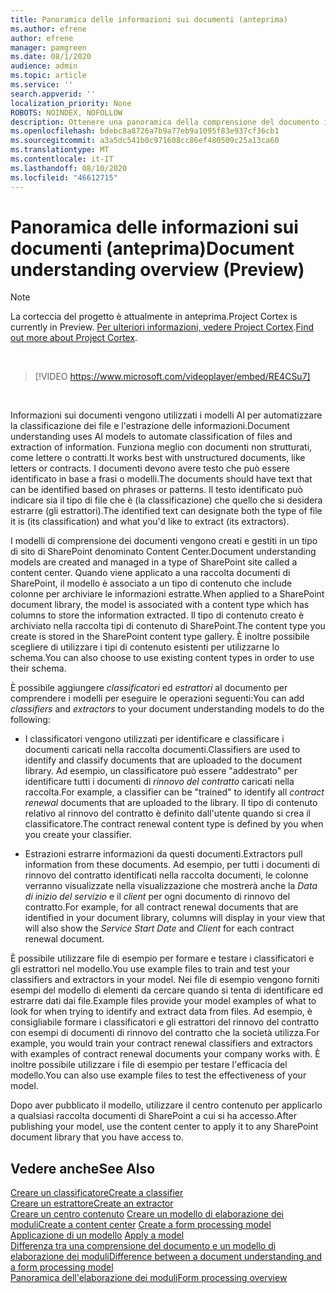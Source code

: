 ```yaml
---
title: Panoramica delle informazioni sui documenti (anteprima)
ms.author: efrene
author: efrene
manager: pamgreen
ms.date: 08/1/2020
audience: admin
ms.topic: article
ms.service: ''
search.appverid: ''
localization_priority: None
ROBOTS: NOINDEX, NOFOLLOW
description: Ottenere una panoramica della comprensione del documento in Project Cortex.
ms.openlocfilehash: bdebc8a8726a7b9a77eb9a1095f83e937cf36cb1
ms.sourcegitcommit: a3a5dc541b0c971608cc86ef480509c25a13ca60
ms.translationtype: MT
ms.contentlocale: it-IT
ms.lasthandoff: 08/10/2020
ms.locfileid: "46612715"
---
```

# <a name="document-understanding-overview-preview"></a><span data-ttu-id="db22c-103">Panoramica delle informazioni sui documenti (anteprima)</span><span class="sxs-lookup"><span data-stu-id="db22c-103">Document understanding overview (Preview)</span></span>
> [!Note] 
> <span data-ttu-id="db22c-104">La corteccia del progetto è attualmente in anteprima.</span><span class="sxs-lookup"><span data-stu-id="db22c-104">Project Cortex is currently in Preview.</span></span> <span data-ttu-id="db22c-105">[Per ulteriori informazioni, vedere Project Cortex](https://aka.ms/projectcortex).</span><span class="sxs-lookup"><span data-stu-id="db22c-105">[Find out more about Project Cortex](https://aka.ms/projectcortex).</span></span>

</br>

> [!VIDEO https://www.microsoft.com/videoplayer/embed/RE4CSu7] 

</br>

<span data-ttu-id="db22c-106">Informazioni sui documenti vengono utilizzati i modelli AI per automatizzare la classificazione dei file e l'estrazione delle informazioni.</span><span class="sxs-lookup"><span data-stu-id="db22c-106">Document understanding uses AI models to automate classification of files and extraction of information.</span></span> <span data-ttu-id="db22c-107">Funziona meglio con documenti non strutturati, come lettere o contratti.</span><span class="sxs-lookup"><span data-stu-id="db22c-107">It works best with unstructured documents, like letters or contracts.</span></span> <span data-ttu-id="db22c-108">I documenti devono avere testo che può essere identificato in base a frasi o modelli.</span><span class="sxs-lookup"><span data-stu-id="db22c-108">The documents should have text that can be identified based on phrases or patterns.</span></span> <span data-ttu-id="db22c-109">Il testo identificato può indicare sia il tipo di file che è (la classificazione) che quello che si desidera estrarre (gli estrattori).</span><span class="sxs-lookup"><span data-stu-id="db22c-109">The identified text can designate both the type of file it is (its classification) and what you'd like to extract (its extractors).</span></span>

<span data-ttu-id="db22c-110">I modelli di comprensione dei documenti vengono creati e gestiti in un tipo di sito di SharePoint denominato Content Center.</span><span class="sxs-lookup"><span data-stu-id="db22c-110">Document understanding models are created and managed in a type of SharePoint site called a content center.</span></span> <span data-ttu-id="db22c-111">Quando viene applicato a una raccolta documenti di SharePoint, il modello è associato a un tipo di contenuto che include colonne per archiviare le informazioni estratte.</span><span class="sxs-lookup"><span data-stu-id="db22c-111">When applied to a SharePoint document library, the model is associated with a content type which has columns to store the information extracted.</span></span> <span data-ttu-id="db22c-112">Il tipo di contenuto creato è archiviato nella raccolta tipi di contenuto di SharePoint.</span><span class="sxs-lookup"><span data-stu-id="db22c-112">The content type you create is stored in the SharePoint content type gallery.</span></span> <span data-ttu-id="db22c-113">È inoltre possibile scegliere di utilizzare i tipi di contenuto esistenti per utilizzarne lo schema.</span><span class="sxs-lookup"><span data-stu-id="db22c-113">You can also choose to use existing content types in order to use their schema.</span></span>

<span data-ttu-id="db22c-114">È possibile aggiungere *classificatori* ed *estrattori* al documento per comprendere i modelli per eseguire le operazioni seguenti:</span><span class="sxs-lookup"><span data-stu-id="db22c-114">You can add *classifiers* and *extractors* to your document understanding models to do the following:</span></span> 

- <span data-ttu-id="db22c-115">I classificatori vengono utilizzati per identificare e classificare i documenti caricati nella raccolta documenti.</span><span class="sxs-lookup"><span data-stu-id="db22c-115">Classifiers are used to identify and classify documents that are uploaded to the document library.</span></span> <span data-ttu-id="db22c-116">Ad esempio, un classificatore può essere "addestrato" per identificare tutti i documenti di *rinnovo del contratto* caricati nella raccolta.</span><span class="sxs-lookup"><span data-stu-id="db22c-116">For example, a classifier can be "trained" to identify all *contract renewal* documents that are uploaded to the library.</span></span> <span data-ttu-id="db22c-117">Il tipo di contenuto relativo al rinnovo del contratto è definito dall'utente quando si crea il classificatore.</span><span class="sxs-lookup"><span data-stu-id="db22c-117">The contract renewal content type is defined by you when you create your classifier.</span></span>

- <span data-ttu-id="db22c-118">Estrazioni estrarre informazioni da questi documenti.</span><span class="sxs-lookup"><span data-stu-id="db22c-118">Extractors pull information from these documents.</span></span> <span data-ttu-id="db22c-119">Ad esempio, per tutti i documenti di rinnovo del contratto identificati nella raccolta documenti, le colonne verranno visualizzate nella visualizzazione che mostrerà anche la *Data di inizio del servizio* e il *client* per ogni documento di rinnovo del contratto.</span><span class="sxs-lookup"><span data-stu-id="db22c-119">For example, for all contract renewal documents that are identified in your document library, columns will display in your view that will also show the *Service Start Date* and  *Client* for each contract renewal document.</span></span> 

<span data-ttu-id="db22c-120">È possibile utilizzare file di esempio per formare e testare i classificatori e gli estrattori nel modello.</span><span class="sxs-lookup"><span data-stu-id="db22c-120">You use example files to train and test your classifiers and extractors in your model.</span></span> <span data-ttu-id="db22c-121">Nei file di esempio vengono forniti esempi del modello di elementi da cercare quando si tenta di identificare ed estrarre dati dai file.</span><span class="sxs-lookup"><span data-stu-id="db22c-121">Example files provide your model examples of what to look for when trying to identify and extract data from files.</span></span> <span data-ttu-id="db22c-122">Ad esempio, è consigliabile formare i classificatori e gli estrattori del rinnovo del contratto con esempi di documenti di rinnovo del contratto che la società utilizza.</span><span class="sxs-lookup"><span data-stu-id="db22c-122">For example, you would train your contract renewal classifiers and extractors with examples of contract renewal documents your company works with.</span></span> <span data-ttu-id="db22c-123">È inoltre possibile utilizzare i file di esempio per testare l'efficacia del modello.</span><span class="sxs-lookup"><span data-stu-id="db22c-123">You can also use example files to test the effectiveness of your model.</span></span>

<span data-ttu-id="db22c-124">Dopo aver pubblicato il modello, utilizzare il centro contenuto per applicarlo a qualsiasi raccolta documenti di SharePoint a cui si ha accesso.</span><span class="sxs-lookup"><span data-stu-id="db22c-124">After publishing your model, use the content center to apply it to any SharePoint document library that you have access to.</span></span>  


## <a name="see-also"></a><span data-ttu-id="db22c-125">Vedere anche</span><span class="sxs-lookup"><span data-stu-id="db22c-125">See Also</span></span>
[<span data-ttu-id="db22c-126">Creare un classificatore</span><span class="sxs-lookup"><span data-stu-id="db22c-126">Create a classifier</span></span>](create-a-classifier.md)</br>
[<span data-ttu-id="db22c-127">Creare un estrattore</span><span class="sxs-lookup"><span data-stu-id="db22c-127">Create an extractor</span></span>](create-an-extractor.md)</br>
<span data-ttu-id="db22c-128">[Creare un centro contenuto](create-a-content-center.md) 
 [Creare un modello di elaborazione dei moduli](create-a-form-processing-model.md)</span><span class="sxs-lookup"><span data-stu-id="db22c-128">[Create a content center](create-a-content-center.md)
[Create a form processing model](create-a-form-processing-model.md)</span></span></br>
<span data-ttu-id="db22c-129">[Applicazione di un modello](apply-a-model.md) </span><span class="sxs-lookup"><span data-stu-id="db22c-129">[Apply a model](apply-a-model.md) </span></span>  
[<span data-ttu-id="db22c-130">Differenza tra una comprensione del documento e un modello di elaborazione dei moduli</span><span class="sxs-lookup"><span data-stu-id="db22c-130">Difference between a document understanding and a form processing model</span></span>](difference-between-document-understanding-and-form-processing-model.md)  
[<span data-ttu-id="db22c-131">Panoramica dell'elaborazione dei moduli</span><span class="sxs-lookup"><span data-stu-id="db22c-131">Form processing overview</span></span>](form-processing-overview.md)




